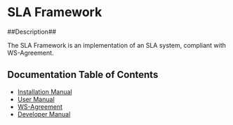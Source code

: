# SLA Framework #

##Description##

The SLA Framework is an implementation of an SLA system, compliant with WS-Agreement.

## Documentation Table of Contents ##

* [Installation Manual](sla-core/docs/installation-guide.md)
* [User Manual](sla-core/docs/user-guide.md)
* [WS-Agreement](sla-core/docs/ws-agreement.md)
* [Developer Manual](sla-core/docs/developer-guide.md)
